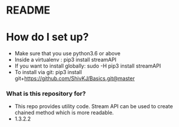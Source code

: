 # README #

# How do I set up?
* Make sure that you use python3.6 or above
* Inside a virtualenv            : pip3 install streamAPI
* If you want to install globally: sudo -H pip3 install streamAPI
* To install via git: pip3 install git+https://github.com/ShivKJ/Basics.git@master

### What is this repository for? ###

* This repo provides utility code. Stream API can be used to create chained method which is more readable.
* 1.3.2.2
